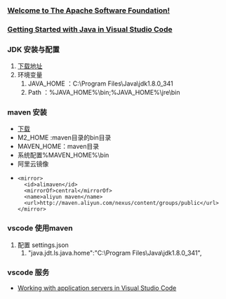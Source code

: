 ### [Welcome to The Apache Software Foundation!](https://www.apache.org/)

### [Getting Started with Java in Visual Studio Code](https://code.visualstudio.com/docs/java/java-tutorial)

### JDK 安装与配置

1. [下载地址](https://www.oracle.com/java/technologies/javase/javase-jdk8-downloads.html)
2. 环境变量
   1. JAVA_HOME  ：C:\Program Files\Java\jdk1.8.0_341
   2. Path ：%JAVA_HOME%\bin;%JAVA_HOME%\jre\bin

### maven 安装

- [下载](https://maven.apache.org/download.cgi)
- M2_HOME :maven目录的bin目录
- MAVEN_HOME：maven目录
- 系统配置%MAVEN_HOME%\bin
- 阿里云镜像
- ```
  <mirror>
  	<id>alimaven</id>
  	<mirrorOf>central</mirrorOf>
  	<name>aliyun maven</name>
  	<url>http://maven.aliyun.com/nexus/content/groups/public</url>
  </mirror>
  ```

### vscode 使用maven

1. 配置  settings.json
   1. "java.jdt.ls.java.home":"C:\\Program Files\\Java\\jdk1.8.0_341",

### vscode 服务

- [Working with application servers in Visual Studio Code](https://code.visualstudio.com/docs/java/java-tomcat-jetty)
